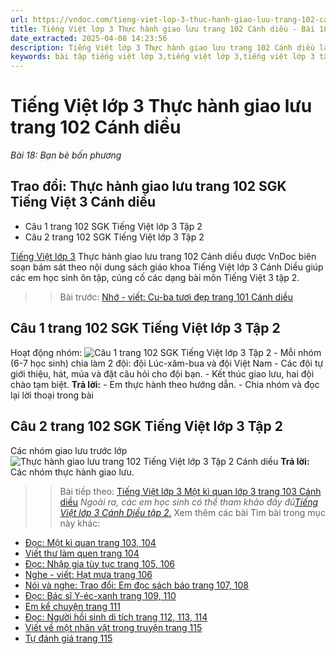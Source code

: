 ```yaml
---
url: https://vndoc.com/tieng-viet-lop-3-thuc-hanh-giao-luu-trang-102-canh-dieu-291453
title: Tiếng Việt lớp 3 Thực hành giao lưu trang 102 Cánh diều - Bài 18: Bạn bè bốn phương - VnDoc.com
date_extracted: 2025-04-08 14:23:56
description: Tiếng Việt lớp 3 Thực hành giao lưu trang 102 Cánh diều là tài liệu cho các em học sinh tham khảo, củng cố kiến thức Tiếng Việt lớp 3 Cánh Diều tập 2. Mời các em cùng tham khảo bài soạn.
keywords: bài tập tiếng việt lớp 3,tiếng việt lớp 3,tiếng việt lớp 3 tập 2,bài tập tiếng việt lớp 3 tập 2,tiếng việt 3 tập 2,tiếng việt lớp 3 cánh diều,tiếng việt 3 cánh diều,tiếng việt lớp 3 tập 2 cánh diều,tiếng việt lớp 3 cd,tiếng việt 3 cánh diều tập 2,Thực hành giao lưu trang 102,soạn bài Thực hành giao lưu trang 102,soạn bài Thực hành giao lưu trang 102 cánh diều
---
```


# Tiếng Việt lớp 3 Thực hành giao lưu trang 102 Cánh diều
 _Bài 18: Bạn bè bốn phương_
## Trao đổi: Thực hành giao lưu trang 102 SGK Tiếng Việt 3 Cánh diều
  * Câu 1 trang 102 SGK Tiếng Việt lớp 3 Tập 2
  * Câu 2 trang 102 SGK Tiếng Việt lớp 3 Tập 2

[Tiếng Việt lớp 3](<https://vndoc.com/tai-lieu-hoc-tap-lop3>) Thực hành giao lưu trang 102 Cánh diều được VnDoc biên soạn bám sát theo nội dung  sách giáo khoa Tiếng Việt lớp 3 Cánh Diều giúp các em học sinh ôn tập, củng cố các dạng bài môn Tiếng Việt 3 tập 2.
>> Bài trước: [Nhớ - viết: Cu-ba tươi đẹp trang 101 Cánh diều](<https://vndoc.com/nho-viet-cu-ba-tuoi-dep-trang-101-canh-dieu-291451>)
## **Câu 1 trang 102 SGK Tiếng Việt lớp 3 Tập 2**
Hoạt động nhóm:
![Câu 1 trang 102 SGK Tiếng Việt lớp 3 Tập 2](https://i.vdoc.vn/data/image/2023/03/13/trao-doi-thuc-hanh-giao-luu-trang-102-130351.png)
\- Mỗi nhóm \(6-7 học sinh\) chia làm 2 đội: đội Lúc-xăm-bua và đội Việt Nam
\- Các đội tự giới thiệu, hát, múa và đặt câu hỏi cho đội bạn.
\- Kết thúc giao lưu, hai đội chào tạm biệt.
**Trả lời:**
\- Em thực hành theo hướng dẫn.
\- Chia nhóm và đọc lại lời thoại trong bài
## **Câu 2 trang 102 SGK Tiếng Việt lớp 3 Tập 2**
Các nhóm giao lưu trước lớp
![Thực hành giao lưu trang 102 Tiếng Việt lớp 3 Tập 2 Cánh diều](https://i.vdoc.vn/data/image/2023/03/13/trao-doi-thuc-hanh-giao-luu-trang-102-130350.png)
**Trả lời:**
Các nhóm thực hành giao lưu.
>> Bài tiếp theo: [Tiếng Việt lớp 3 Một kì quan lớp 3 trang 103 Cánh diều](<https://vndoc.com/tieng-viet-lop-3-mot-ki-quan-lop-3-trang-103-canh-dieu-291476>)
 _Ngoài ra, các em học sinh có thể tham khảo đầy đủ[Tiếng Việt lớp 3 Cánh Diều tập 2.](<https://vndoc.com/tieng-viet-lop-3-cd-tap2>)_
Xem thêm các bài Tìm bài trong mục này khác:
  * [Đọc: Một kì quan trang 103, 104](</tieng-viet-lop-3-mot-ki-quan-lop-3-trang-103-canh-dieu-291476>)
  * [Viết thư làm quen trang 104](</viet-thu-lam-quen-trang-104-tieng-viet-lop-3-canh-dieu-291479>)
  * [Đọc: Nhập gia tùy tục trang 105, 106](</tieng-viet-lop-3-nhap-gia-tuy-tuc-trang-105-canh-dieu-291483>)
  * [Nghe - viết: Hạt mưa trang 106](</nghe-viet-hat-mua-trang-106-canh-dieu-291485>)
  * [Nói và nghe: Trao đổi: Em đọc sách báo trang 107, 108](</tieng-viet-lop-3-tap-2-em-doc-sach-bao-trang-107-108-canh-dieu-291486>)
  * [Đọc: Bác sĩ Y-éc-xanh trang 109, 110](</tap-doc-lop-3-bac-si-y-ec-xanh-5779>)
  * [Em kể chuyện trang 111](</tieng-viet-3-tap-2-em-ke-chuyen-trang-111-canh-dieu-291489>)
  * [Đọc: Người hồi sinh di tích trang 112, 113, 114](</tieng-viet-lop-3-nguoi-hoi-sinh-di-tich-trang-112-113-canh-dieu-291491>)
  * [Viết về một nhân vật trong truyện trang 115](</viet-ve-mot-nhan-vat-trong-truyen-trang-115-canh-dieu-291493>)
  * [Tự đánh giá trang 115](</tu-danh-gia-trang-115-tieng-viet-lop-3-tap-2-canh-dieu-291632>)

